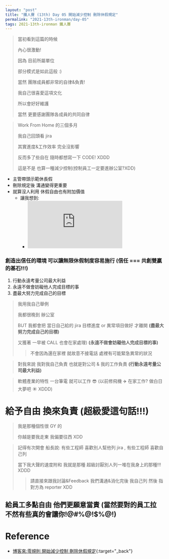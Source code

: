 ```yaml
---
layout: "post"
title: "鐵人賽 (13th) Day 05 開始減少控制 刪除休假規定"
permalink: "2021-13th-ironman/day-05"
tags: 2021-13th-ironman 鐵人賽
---
```


> 當初看到這篇的時候
>
> 內心很激動!
>
> 因為 目前所屬單位
>
> 部分模式是如此這般 :)
>
> 當然 團隊成員都非常的自律&負責!
>
> 我自己很喜愛這項文化
>
> 所以會好好維護
>
> 當然 更要感謝團隊各成員的共同自律

> Work From Home 的三個多月
>
> 我自己回頭看 jira
>
> 其實進度&工作效率 完全沒影響
>
> 反而多了些自在 隨時都想寫一下 CODE! XDDD
>
> 這是不是 也算一種減少控制(控制員工一定要進辦公室?XDD)

- 主管帶頭示範休長假
- 刪除規定後 溝通變得更重要
- 就算沒人利用 休假自由也有附加價值
  - 讓我想到:
    - <iframe  src="https://www.youtube.com/embed/MNuOmTQdFjA" title="YouTube video player" frameborder="0" allow="accelerometer; autoplay; clipboard-write; encrypted-media; gyroscope; picture-in-picture" allowfullscreen></iframe>

### 創造出信任的環境 可以讓無限休假制度容易施行 (信任 === 共創雙贏的基石!!!)

1. 行動永遠考量公司最大利益
2. 永遠不做會妨礙他人完成目標的事
3. 盡最大努力完成自己的目標

> 我用我自己舉例
>
> 我都很晚到 辦公室
>
> BUT 我都會把 當日自己給的 jira 目標進度 or 異常項目做好 才離開 **(盡最大努力完成自己的目標)**
>
> 又獲著 一早被 CALL 也會在家處理) **(永遠不做會妨礙他人完成目標的事)**
>
> > 不會因為還在家裡 就故意不接電話 處裡有可能緊急異常的狀況

> 對我來說 我對我自己負責 也就是對公司 & 我的工作負責 **(行動永遠考量公司最大利益)**

> 軟體產業的特性 一台筆電 就可以工作 :sunglasses: (以前修飛機 :airplane: 在家工作? 做白日大夢吧 :sunny: XDDD)

# 給予自由 換來負責 (超級愛這句話!!!)

> 我是那種個性很 GY 的
>
> 你越是要我走東 我偏要往西 XDD

> 記得有次開會 船長說: 有些工程師 喜歡別人幫他列 jira , 有些工程師 喜歡自己列
>
> 當下我大聲的速度附和 我就是那種 超級討厭別人列一堆在我身上的那種!!! XDDD
>
> > 請直接來跟我討論&Feedback 我們溝通&消化完後 我自己列 然後 指對方為 reporter XDD

## 給員工多點自由 他們更願意當責 (當然要對的員工拉 不然有些真的會讓你!@#$%#@!$%@!$%@!)

# Reference

- [博客來:零規則 開始減少控制 刪除休假規定](https://www.books.com.tw/products/0010873975?sloc=main){:target="\_back"}
